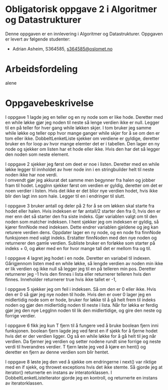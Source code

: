 # Obligatorisk oppgave 2 i Algoritmer og Datastrukturer

Denne oppgaven er en innlevering i Algoritmer og Datastrukturer. 
Oppgaven er levert av følgende studenter:
* Adrian Asheim, S364585, s364585@oslomet.no


# Arbeidsfordeling

alene

# Oppgavebeskrivelse

I oppgave 1 lagde jeg en teller og en ny node som er like hode.
Deretter med en while løkke gjør jeg noden til neste så lenge verdien ikke er null.
Legger til en på teller for hver gang while løkken skjer.
I tom bruker jeg samme while løkke og teller opp hvor mange ganger while skjer for å se om den er tom eller ikke.
DobbeltLenketListe sjekker om verdiene er gyldige, deretter bruker en for loop av hvor mange elemter det er i tabellen. Den lager en ny node og sjekker om listen har et hode eller ikke. Hvis den har det så legger den noden som neste element.

I oppgave 2 sjekker jeg først om deet er noe i listen.
Deretter med en while løkke legger til innholdet av hver node inn i en stringbuilder helt til neste noden ikke har noe verdi.  
I omvendt gjør jeg akkurat det samme men begynner fra halen og jobber fram til hodet. LeggInn sjekker først om verdien er gyldig,
deretter om det er noen verdier i listen. Hvis det ikke er det blior nye verdien hodet, hvis ikke blir den lagt inn som hale. Legger til en i endringer til slutt.

I oppgave 3 bruker antall og deler på 2 for å se om løkken skal starte fra hodet eller halen. Hvis indeksen er før antall/2 starter den fra 0,
hvis den er mer enn det så starter den fra siste indeks. Gjør variablen valgt om til den noden som matcher indeksen. I hent sjekker jeg om indeksen er gyldig,
så kjører finnNode med indeksen. Dette endrer variablen gjeldene og jeg kan returere verdien dens. Oppdater lager en ny node, og en node fra finnNode funksjonen med valgt indeks.
Erstatter finnNoden med den nye noden og returnerer den gamle verdien. Subliste bruker en forløkke som starter på indeks + 0, og øker med en for hvor mange tall det er mellom fra og til.

I oppgave 4 lagret jeg hodet i en node. Deretter en variabel til indexen. Gårigjennom listen med en while løkke,
så lengde verdien av noden min ikke er lik verdien og ikke null så legger jeg til en på telleren min pos.
Deretter returnerer jeg -1 hvis den finnes i lista eller returnerer telleren hvis den finnes. Inneholder returnerer true hvis ikke tallet er -1,

I oppgave 5 sjekker jeg om feil i indeksen. Så om den er 0 eller ikke. Hvis den er 0 så gjør jeg nye noden til hode.
Hvis den er over 0 lager jeg en midlertidig node som er hode, bruker for løkke til å gå helt frem til indeks noden og gjør
den midlertidig noden til neste i lista. Når for løkka er ferdig gjør jeg den nye LeggInn noden til lik den midlertidige, og gire den neste og forrige verdier.

I oppgave 6 fikk jeg kun T fjern til å fungere ved å bruke boolean fjern inni funksjonen. boolean fjern lagde jeg ved først en if sjekk
for å fjerne hodet hvis det er der verdien ligger. Og så en while løkke for å gå helt til jeg når verdien. Da fjerner jeg verdien og setter nodene rundt
sine forrige og neste verdi til hverandres verdier. T fjern løste jeg ved å kjøre en hent() og deretter en fjern av denne verdien som blir hentet.

I oppgave 8 løste jeg den ved å sjekke om endringerne i next() var riktige med en if sjekk, og throwet exceptions hvis det ikke stemte.
Så gjorde jeg at iterator() returnerte en instans av interatorklassen. I DobbeltLenketListeIterator gjorde jeg en kontroll, og returnerte en instans av iteratorklassen.
